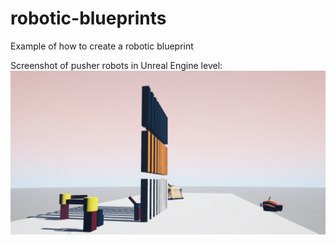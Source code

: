 # robotic-blueprints
Example of how to create a robotic blueprint

Screenshot of pusher robots in Unreal Engine level:
![Alt text](/robotPicture.PNG?raw=true "Robot Pusher")
